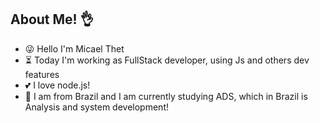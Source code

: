 
## About Me! 👌

- 😜 Hello I'm Micael Thet
- ⏳ Today I'm working as FullStack developer, using Js and others dev features
- 💕 I love node.js!
- 🎉 I am from Brazil and I am currently studying ADS, which in Brazil is Analysis and system development!


